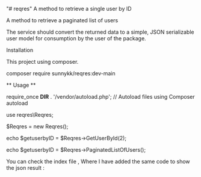 "# reqres" 
A method to retrieve a single user by ID 

A method to retrieve a paginated list of users 

The service should convert the returned data to a simple, JSON serializable user model for consumption by the user of the package. 



Installation


This project using composer.


composer require sunnykk/reqres:dev-main



** Usage ** 

require_once __DIR__ . '/vendor/autoload.php'; // Autoload files using Composer autoload

use reqres\Reqres;

$Reqres = new Reqres();

echo $getuserbyID =  $Reqres->GetUserById(2);

echo $getuserbyID =  $Reqres->PaginatedListOfUsers();

You can check the index file , Where I have added the same code to show the json result :
